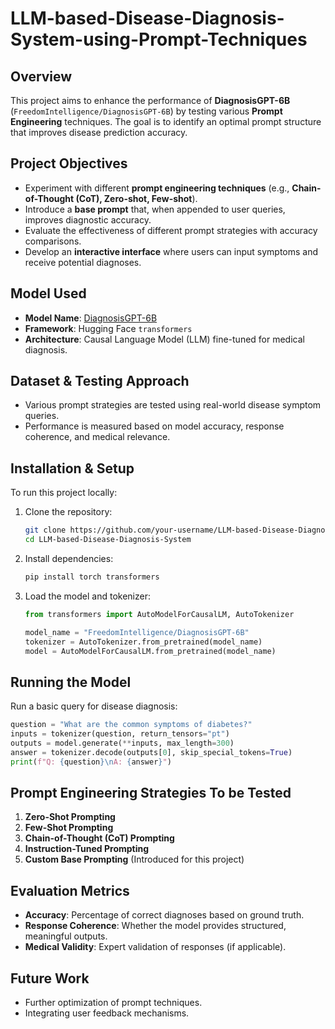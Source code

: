 # LLM-based-Disease-Diagnosis-System-using-Prompt-Techniques

## Overview

This project aims to enhance the performance of **DiagnosisGPT-6B** (`FreedomIntelligence/DiagnosisGPT-6B`) by testing various **Prompt Engineering** techniques. The goal is to identify an optimal prompt structure that improves disease prediction accuracy.

## Project Objectives

- Experiment with different **prompt engineering techniques** (e.g., **Chain-of-Thought (CoT), Zero-shot, Few-shot**).
- Introduce a **base prompt** that, when appended to user queries, improves diagnostic accuracy.
- Evaluate the effectiveness of different prompt strategies with accuracy comparisons.
- Develop an **interactive interface** where users can input symptoms and receive potential diagnoses.

## Model Used

- **Model Name**: [DiagnosisGPT-6B](https://huggingface.co/FreedomIntelligence/DiagnosisGPT-6B)
- **Framework**: Hugging Face `transformers`
- **Architecture**: Causal Language Model (LLM) fine-tuned for medical diagnosis.

## Dataset & Testing Approach

- Various prompt strategies are tested using real-world disease symptom queries.
- Performance is measured based on model accuracy, response coherence, and medical relevance.

## Installation & Setup

To run this project locally:

1. Clone the repository:

   ```bash
   git clone https://github.com/your-username/LLM-based-Disease-Diagnosis-System.git
   cd LLM-based-Disease-Diagnosis-System
   ```

2. Install dependencies:

   ```bash
   pip install torch transformers
   ```

3. Load the model and tokenizer:

   ```python
   from transformers import AutoModelForCausalLM, AutoTokenizer

   model_name = "FreedomIntelligence/DiagnosisGPT-6B"
   tokenizer = AutoTokenizer.from_pretrained(model_name)
   model = AutoModelForCausalLM.from_pretrained(model_name)
   ```

## Running the Model

Run a basic query for disease diagnosis:

```python
question = "What are the common symptoms of diabetes?"
inputs = tokenizer(question, return_tensors="pt")
outputs = model.generate(**inputs, max_length=300)
answer = tokenizer.decode(outputs[0], skip_special_tokens=True)
print(f"Q: {question}\nA: {answer}")
```

## Prompt Engineering Strategies To be Tested

1. **Zero-Shot Prompting**
2. **Few-Shot Prompting**
3. **Chain-of-Thought (CoT) Prompting**
4. **Instruction-Tuned Prompting**
5. **Custom Base Prompting** (Introduced for this project)

## Evaluation Metrics

- **Accuracy**: Percentage of correct diagnoses based on ground truth.
- **Response Coherence**: Whether the model provides structured, meaningful outputs.
- **Medical Validity**: Expert validation of responses (if applicable).

## Future Work

- Further optimization of prompt techniques.
- Integrating user feedback mechanisms.
